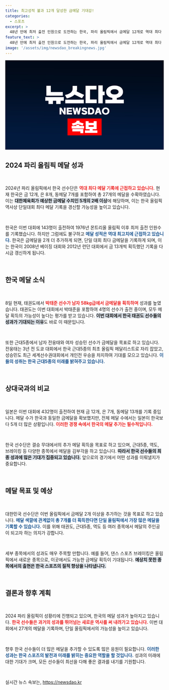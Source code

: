 ```yaml
---
title: 최고성적 불과 12개 달성한 금메달 기대감!
categories:
  - 스포츠
excerpt: >
  48년 만에 최저 출전 인원으로 도전하는 한국, 파리 올림픽에서 금메달 12개로 역대 최다 메달을 향한 희망을 품다! 태권도 등 다양한 종목에서 메달 추가를 노리는 한국의 대활약을 기대해보세요!
feature_text: >
  48년 만에 최저 출전 인원으로 도전하는 한국, 파리 올림픽에서 금메달 12개로 역대 최다 메달을 향한 희망을 품다! 태권도 등 다양한 종목에서 메달 추가를 노리는 한국의 대활약을 기대해보세요!
image: '/assets/img/newsdao_breakingnews.jpg'
---
```


<p><img src="/assets/img/newsdao_breakingnews.jpg" alt="flaretime 속보" /></p>

<h2 data-ke-size="size26">2024 파리 올림픽 메달 성과</h2>

<p data-ke-size="size16">&nbsp;</p>

<p>2024년 파리 올림픽에서 한국 선수단은 <b><span style="color: #ee2323;">역대 최다 메달 기록에 근접하고 있습니다.</span></b> 현재 한국은 금 12개, 은 8개, 동메달 7개를 포함하여 총 27개의 메달을 수확하였습니다. 이는 <b><span style="background-color: #21538527;">대한체육회가 예상한 금메달 수치인 5개의 2배 이상</span></b>에 해당하며, 이는 한국 올림픽 역사상 단일대회 최다 메달 기록을 경신할 가능성을 높이고 있습니다.</p>

<p data-ke-size="size16">&nbsp;</p>

<p>한국은 이번 대회에 143명이 출전하여 1976년 몬트리올 올림픽 이후 최저 출전 인원수를 기록했습니다. 하지만 그럼에도 불구하고 <b><span style="color: #1a5490;">메달 성적은 역대 최고치에 근접하고 있습니다.</span></b> 한국은 금메달을 2개 더 추가하게 되면, 단일 대회 최다 금메달을 기록하게 되며, 이는 한국이 2008년 베이징 대회와 2012년 런던 대회에서 금 13개씩 획득했던 기록을 다시금 갱신하게 됩니다.</p>

<p data-ke-size="size16">&nbsp;</p>

<h2 data-ke-size="size26">한국 메달 소식</h2>

<p data-ke-size="size16">&nbsp;</p>

<p>8일 현재, 태권도에서 <b><span style="color: #ee2323;">박태준 선수가 남자 58kg급에서 금메달을 획득하며</span></b> 성과를 높였습니다. 태권도는 이번 대회에서 박태준을 포함하여 4명의 선수가 출전 중이며, 모두 메달 획득의 가능성이 높다는 평가를 받고 있습니다. <b><span style="background-color: #21538527;">이번 대회에서 한국 태권도 선수들의 성과가 기대되는 이유</span></b>도 바로 이 때문입니다.</p>

<p data-ke-size="size16">&nbsp;</p>

<p>또한 근대5종에서 남자 전웅태와 여자 성승민 선수가 금메달을 목표로 하고 있습니다. 전웅태는 3년 전 도쿄 대회에서 한국 근대5종의 최초 올림픽 메달리스트로 자리 잡았고, 성승민도 최근 세계선수권대회에서 개인전 우승을 차지하여 기대를 모으고 있습니다. <b><span style="color: #1a5490;">이들의 성취는 한국 근대5종의 미래를 밝혀주고 있습니다.</span></b></p>

<p data-ke-size="size16">&nbsp;</p>

<h2 data-ke-size="size26">상대국과의 비교</h2>

<p data-ke-size="size16">&nbsp;</p>

<p>일본은 이번 대회에 432명이 출전하여 현재 금 12개, 은 7개, 동메달 13개를 기록 중입니다. 메달 수가 한국과 동일한 금메달을 확보했지만, 전체 메달 수에서는 일본이 한국보다 5개 더 많은 상황입니다. <b><span style="color: #ee2323;">이러한 경쟁 속에서 한국의 메달 추가는 필수적입니다.</span></b> </p>

<p data-ke-size="size16">&nbsp;</p>

<p>한국 선수단은 결승 무대에서의 추가 메달 획득을 목표로 하고 있으며, 근대5종, 역도, 브레이킹 등 다양한 종목에서 메달을 김부각을 하고 있습니다. <b><span style="background-color: #21538527;">따라서 한국 선수들의 최종 성과에 많은 기대가 집중되고 있습니다.</span></b> 앞으로의 경기에서 어떤 성과를 이뤄낼지가 중요합니다.</p>

<p data-ke-size="size16">&nbsp;</p>

<h2 data-ke-size="size26">메달 목표 및 예상</h2>

<p data-ke-size="size16">&nbsp;</p>

<p>대한민국 선수단은 이번 올림픽에서 금메달 2개 이상을 추가하는 것을 목표로 하고 있습니다. <b><span style="color: #1a5490;">메달 색깔에 관계없이 총 7개를 더 획득한다면 단일 올림픽에서 가장 많은 메달을 기록할 수 있습니다.</span></b> 이를 위해 태권도, 근대5종, 역도 등 여러 종목에서 메달의 주인공이 되고자 하는 의지가 강합니다.</p>

<p data-ke-size="size16">&nbsp;</p>

<p>세부 종목에서의 성과도 매우 주목할 만합니다. 예를 들어, 댄스 스포츠 브레이킹은 올림픽에서 새로운 종목으로, 이곳에서도 가능한 금메달 획득이 기대됩니다. <b><span style="background-color: #21538527;">예상치 못한 종목에서의 출현은 한국 스포츠의 질적 향상을 나타냅니다.</span></b></p>

<p data-ke-size="size16">&nbsp;</p>

<h2 data-ke-size="size26">결론과 향후 계획</h2>

<p data-ke-size="size16">&nbsp;</p>

<p>2024 파리 올림픽이 성황리에 진행되고 있으며, 한국의 메달 성과가 높아지고 있습니다. <b><span style="color: #ee2323;">한국 선수들은 과거의 성과를 뛰어넘는 새로운 역사를 써 내려가고 있습니다.</span></b> 이번 대회에서 27개의 메달을 기록하며, 단일 올림픽에서의 가능성을 높이고 있습니다.</p>

<p data-ke-size="size16">&nbsp;</p>

<p>향후 한국 선수들이 더 많은 메달을 추가할 수 있도록 많은 응원이 필요합니다. <b><span style="color: #1a5490;">이러한 성과는 한국 스포츠의 발전과 미래를 밝히는 중요한 역할을 할 것입니다.</span></b> 성과의 미래에 대한 기대가 크며, 모든 선수들이 최선을 다해 좋은 결과를 내기를 기원합니다.</p>

<p data-ke-size="size16">&nbsp;</p>
실시간 뉴스 속보는, <a href="https://newsdao.kr" rel="dofollow">https://newsdao.kr</a>


